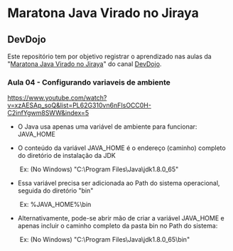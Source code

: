 # Maratona Java Virado no Jiraya

## DevDojo

Este repositório tem por objetivo registrar o aprendizado nas aulas da "[Maratona Java Virado no Jiraya](https://www.youtube.com/watch?v=VKjFuX91G5Q&list=PL62G310vn6nFIsOCC0H-C2infYgwm8SWW)" do canal [DevDojo](https://www.youtube.com/c/DevDojoBrasil).

### Aula 04 - Configurando variaveis de ambiente

https://www.youtube.com/watch?v=xzAESAp_soQ&list=PL62G310vn6nFIsOCC0H-C2infYgwm8SWW&index=5

- O Java usa apenas uma variável de ambiente para funcionar: JAVA_HOME

- O conteúdo da variável JAVA_HOME é o endereço (caminho) completo do diretório de instalação da JDK

  ​	Ex: (No Windows) "C:\Program Files\Java\jdk1.8.0_65"

- Essa variável precisa ser adicionada ao Path do sistema operacional, seguida do diretório "bin"

  ​	Ex: %JAVA_HOME%\bin

- Alternativamente, pode-se abrir mão de criar a variável JAVA_HOME e apenas incluir o caminho completo da pasta bin no Path do sistema:

  ​	Ex: (No Windows) "C:\Program Files\Java\jdk1.8.0_65\bin"


